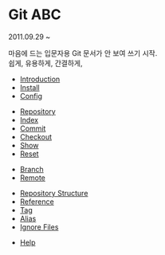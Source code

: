 # Git ABC

2011.09.29 ~

마음에 드는 입문자용 Git 문서가 안 보여 쓰기 시작.  
쉽게, 유용하게, 간결하게, 

- [Introduction](010-introduction.md)
- [Install](020-install.md)
- [Config](030-config.md)

>

- [Repository](110-repository.md)
- [Index](120-index.md)
- [Commit](130-commit.md)
- [Checkout](140-checkout.md)
- [Show](145-show.md)
- [Reset](150-reset.md)

>

- [Branch](210-branch.md)
- [Remote](220-remote.md)

>

- [Repository Structure](505-structure.md)
- [Reference](510-reference.md)
- [Tag](515-tag.md)
- [Alias](520-alias.md)
- [Ignore Files](530-ignore.md)

>

- [Help](910-help.md)

